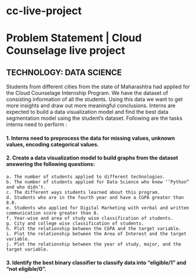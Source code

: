 # cc-live-project
# Problem Statement | Cloud Counselage live project
## TECHNOLOGY: DATA SCIENCE

Students from different cities from the state of Maharashtra had applied for the Cloud
Counselage Internship Program. We have the dataset of consisting information of all the
students. Using this data we want to get more insights and draw out more meaningful
conclusions. Interns are expected to build a data visualization model and find the best data
segmentation model using the student’s dataset. Following are the tasks interns need to
perform :
#### 1. Interns need to preprocess the data for missing values, unknown values, encoding categorical values.

#### 2. Create a data visualization model to build graphs from the dataset answering the following questions:

    a. The number of students applied to different technologies.
    b. The number of students applied for Data Science who knew ‘’Python” and who didn’t.
    c. The different ways students learned about this program.
    d. Students who are in the fourth year and have a CGPA greater than 8.0.
    e. Students who applied for Digital Marketing with verbal and written communication score greater than 8.
    f. Year-wise and area of study wise classification of students.
    g. City and college wise classification of students.
    h. Plot the relationship between the CGPA and the target variable.
    i. Plot the relationship between the Area of Interest and the target variable.
    j. Plot the relationship between the year of study, major, and the target variable.

#### 3. Identify the best binary classifier to classify data into “eligible/1” and “not eligible/0”.

